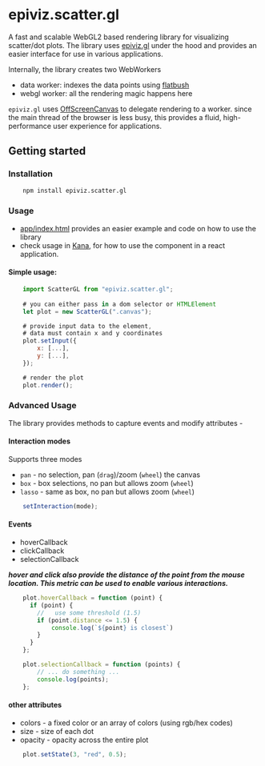# epiviz.scatter.gl

A fast and scalable WebGL2 based rendering library for visualizing scatter/dot plots. The library uses [epiviz.gl](https://github.com/epiviz/epiviz.gl) under the hood and provides an easier interface for use in various applications. 

Internally, the library creates two WebWorkers

- data worker: indexes the data points using [flatbush](https://github.com/mourner/flatbush)
- webgl worker: all the rendering magic happens here

`epiviz.gl` uses [OffScreenCanvas](https://developer.mozilla.org/en-US/docs/Web/API/OffscreenCanvas) to delegate rendering to a worker. since the main thread of the browser is less busy, this provides a fluid, high-performance user experience for applications.

## Getting started


### Installation

```sh
    npm install epiviz.scatter.gl
```

### Usage

- [app/index.html](./app/index.html) provides an easier example and code on how to use the library
- check usage in [Kana](ww.github.com/jkanche/kana), for how to use the component in a react application.


#### Simple usage:

```js
    import ScatterGL from "epiviz.scatter.gl";
    
    # you can either pass in a dom selector or HTMLElement
    let plot = new ScatterGL(".canvas");

    # provide input data to the element, 
    # data must contain x and y coordinates
    plot.setInput({
        x: [...],
        y: [...],
    });

    # render the plot
    plot.render();
```

### Advanced Usage

The library provides methods to capture events and modify attributes - 

#### Interaction modes

Supports three modes

- `pan` - no selection, pan (`drag`)/zoom (`wheel`) the canvas
- `box` - box selections, no pan but allows zoom (`wheel`)
- `lasso` - same as box, no pan but allows zoom (`wheel`)


```js
    setInteraction(mode);
```


#### Events

- hoverCallback
- clickCallback
- selectionCallback

***hover and click also provide the distance of the point from the mouse location. This metric can be used to enable various interactions.***


```js
    plot.hoverCallback = function (point) {
      if (point) {
        //   use some threshold (1.5)
        if (point.distance <= 1.5) {
            console.log(`${point} is closest`)
        }
      }
    };

    plot.selectionCallback = function (points) {
        // ... do something ...
        console.log(points);
    };
```
#### other attributes

- colors - a fixed color or an array of colors (using rgb/hex codes)
- size - size of each dot
- opacity - opacity across the entire plot

```js
    plot.setState(3, "red", 0.5);
```